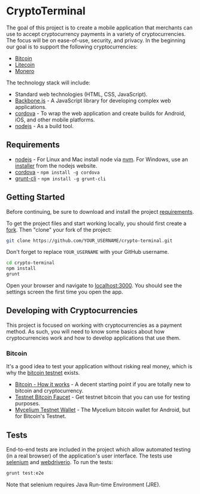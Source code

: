# CryptoTerminal

The goal of this project is to create a mobile application that merchants can use to accept cryptocurrency payments in a variety of cryptocurrencies. The focus will be on ease-of-use, security, and privacy. In the beginning our goal is to support the following cryptocurrencies:
* [Bitcoin](https://bitcoin.org/)
* [Litecoin](https://litecoin.org/)
* [Monero](https://getmonero.org/home)

The technology stack will include:
* Standard web technologies (HTML, CSS, JavaScript).
* [Backbone.js](http://backbonejs.org/) - A JavaScript library for developing complex web applications.
* [cordova](https://cordova.apache.org/) - To wrap the web application and create builds for Android, iOS, and other mobile platforms.
* [nodejs](https://nodejs.org/) - As a build tool.


## Requirements

* [nodejs](https://nodejs.org/) - For Linux and Mac install node via [nvm](https://github.com/creationix/nvm). For Windows, use an [installer](https://nodejs.org/en/download/) from the nodejs website.
* [cordova](https://cordova.apache.org/) - `npm install -g cordova`
* [grunt-cli](https://gruntjs.com/getting-started) - `npm install -g grunt-cli`


## Getting Started

Before continuing, be sure to download and install the project [requirements](#requirements).

To get the project files and start working locally, you should first create a [fork](https://github.com/Learn-by-doing/crypto-terminal/fork). Then "clone" your fork of the project:
```bash
git clone https://github.com/YOUR_USERNAME/crypto-terminal.git
```
Don't forget to replace `YOUR_USERNAME` with your GitHub username.

```bash
cd crypto-terminal
npm install
grunt
```

Open your browser and navigate to [localhost:3000](http://localhost:3000). You should see the settings screen the first time you open the app.


## Developing with Cryptocurrencies

This project is focused on working with cryptocurrencies as a payment method. As such, you will need to know some basics about how cryptocurrencies work and how to develop applications that use them.

### Bitcoin

It's a good idea to test your application without risking real money, which is why the [bitcoin testnet](https://en.bitcoin.it/wiki/Testnet) exists.

* [Bitcoin - How it works](https://bitcoin.org/en/how-it-works) - A decent starting point if you are totally new to bitcoin and cryptocurrency.
* [Testnet Bitcoin Faucet](https://tpfaucet.appspot.com/) - Get testnet bitcoin that you can use for testing purposes.
* [Mycelium Testnet Wallet](https://play.google.com/store/apps/details?id=com.mycelium.testnetwallet&hl=en) - The Mycelium bitcoin wallet for Android, but for Bitcoin's Testnet.


## Tests

End-to-end tests are included in the project which allow automated testing (in a real browser) of the application's user interface. The tests use [selenium](http://www.seleniumhq.org/) and [webdriverio](http://webdriver.io/). To run the tests:
```bash
grunt test:e2e
```
Note that selenium requires Java Run-time Environment (JRE).
